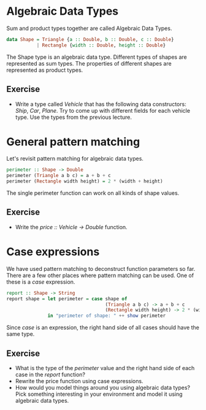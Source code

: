 # Algebraic Data Types

Sum and product types together are called Algebraic Data Types.

``` haskell
data Shape = Triangle {a :: Double, b :: Double, c :: Double}
           | Rectangle {width :: Double, height :: Double}
```

The Shape type is an algebraic data type.  Different types of shapes are
represented as sum types.  The properties of different shapes are represented
as product types.

## Exercise
 * Write a type called *Vehicle* that has the following data constructors:
   *Ship*, *Car*, *Plane*.  Try to come up with different fields for each
   vehicle type.  Use the types from the previous lecture.

# General pattern matching

Let's revisit pattern matching for algebraic data types.

``` haskell
perimeter :: Shape -> Double
perimeter (Triangle a b c) = a + b + c
perimeter (Rectangle width height) = 2 * (width + height)
```

The single perimeter function can work on all kinds of shape values.

## Exercise
 * Write the *price :: Vehicle -> Double* function.

# Case expressions

We have used pattern matching to deconstruct function parameters so far.
There are a few other places where pattern matching can be used.  One of these
is a *case* expression.

``` haskell
report :: Shape -> String
report shape = let perimeter = case shape of
                                    (Triangle a b c) -> a + b + c
                                    (Rectangle width height) -> 2 * (width + height)
               in "perimeter of shape: " ++ show perimeter
```

Since *case* is an expression, the right hand side of all cases should have the
same type.

## Exercise
 * What is the type of the *perimeter* value and the right hand side of each
   case in the *report* function?
 * Rewrite the price function using case expressions.
 * How would you model things around you using algebraic data types?  Pick
   something interesting in your environment and model it using algebraic data
   types.
